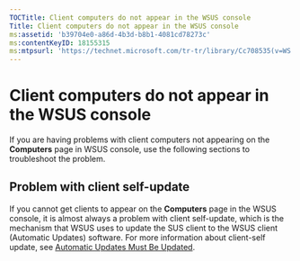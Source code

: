 ```yaml
---
TOCTitle: Client computers do not appear in the WSUS console
Title: Client computers do not appear in the WSUS console
ms:assetid: 'b39704e0-a86d-4b3d-b8b1-4081cd78273c'
ms:contentKeyID: 18155315
ms:mtpsurl: 'https://technet.microsoft.com/tr-tr/library/Cc708535(v=WS.10)'
---
```


Client computers do not appear in the WSUS console
==================================================

If you are having problems with client computers not appearing on the **Computers** page in WSUS console, use the following sections to troubleshoot the problem.

Problem with client self-update
-------------------------------

If you cannot get clients to appear on the **Computers** page in the WSUS console, it is almost always a problem with client self-update, which is the mechanism that WSUS uses to update the SUS client to the WSUS client (Automatic Updates) software. For more information about client-self update, see [Automatic Updates Must Be Updated](https://technet.microsoft.com/b23562a8-1a97-45c0-833e-084cd463d037).
